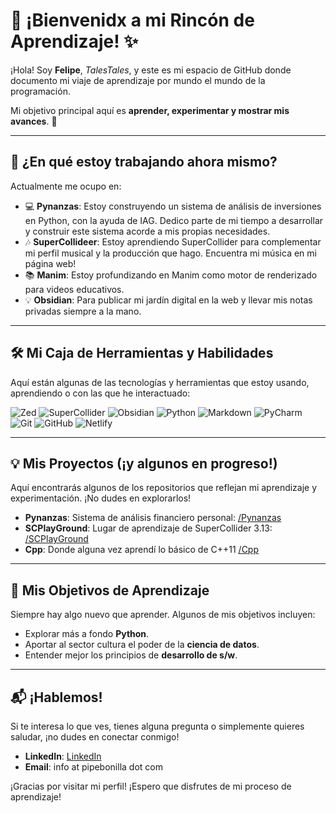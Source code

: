 # 👋 ¡Bienvenidx a mi Rincón de Aprendizaje! ✨

¡Hola! Soy **Felipe**, *TalesTales*, y este es mi espacio de GitHub donde documento mi viaje de aprendizaje por mundo el mundo de la programación.

Mi objetivo principal aquí es **aprender, experimentar y mostrar mis avances**. 🌱

---

## 🚀 ¿En qué estoy trabajando ahora mismo?

Actualmente me ocupo en:

-   💻 **Pynanzas**: Estoy construyendo un sistema de análisis de inversiones en Python, con la ayuda de IAG. Dedico parte de mi tiempo a desarrollar y construir este sistema acorde a mis propias necesidades.
-   🎶 **SuperCollideer**: Estoy aprendiendo SuperCollider para complementar mi perfil musical y la producción que hago. Encuentra mi música en mi página web!
-   📚 **Manim**: Estoy profundizando en Manim como motor de renderizado para videos educativos.
-   💡 **Obsidian**: Para publicar mi jardín digital en la web y llevar mis notas privadas siempre a la mano.

---

## 🛠️ Mi Caja de Herramientas y Habilidades

Aquí están algunas de las tecnologías y herramientas que estoy usando, aprendiendo o con las que he interactuado:

<p align="left">
    <img src="https://img.shields.io/badge/-Zed-1a1a1a?style=for-the-badge&logo=data:image/svg+xml;base64,PHN2ZyBmaWxsPSJ3aGl0ZSIgaGVpZ2h0PSIyMCIgd2lkdGg9IjIwIiB2aWV3Qm94PSIwIDAgMjQgMjQiIHZlcnNpb249IjEuMSI+PHJlY3QgeD0iMyIgeT0iMyIgd2lkdGg9IjE4IiBoZWlnaHQ9IjE4IiBmaWxsPSIjZmZmIiByeD0iNCIvPjxwYXRoIGQ9Ik0xMiAxMUw2IDE3aDh2Mi02eiIgZmlsbD0iIzAwMCIvPjwvc3ZnPg==" alt="Zed" />
  <img src="https://img.shields.io/badge/-SuperCollider-2E1A47?style=for-the-badge&logo=data:image/svg+xml;base64,PHN2ZyBmaWxsPSIjZmZmIiBoZWlnaHQ9IjIwIiB3aWR0aD0iMjAiIHZpZXdCb3g9IjAgMCAyNCAyNCIgdGV4dC1hbmNob3I9Im1pZGRsZSIgdmVyc2lvbj0iMS4xIj48Y2lyY2xlIGN4PSIxMiIgY3k9IjEyIiByPSIxMiIvPjwvc3ZnPg==" alt="SuperCollider" />
    <img src="https://img.shields.io/badge/-Obsidian-483699?style=for-the-badge&logo=obsidian&logoColor=white" alt="Obsidian" />
    <img src="https://img.shields.io/badge/-Python-3776AB?style=for-the-badge&logo=python&logoColor=white" alt="Python" />
    <img src="https://img.shields.io/badge/-Markdown-000000?style=for-the-badge&logo=markdown&logoColor=white" alt="Markdown" />
    <img src="https://img.shields.io/badge/-PyCharm-000000?style=for-the-badge&logo=pycharm&logoColor=white" alt="PyCharm" />
    <img src="https://img.shields.io/badge/-Git-F05032?style=for-the-badge&logo=git&logoColor=white" alt="Git" />
    <img src="https://img.shields.io/badge/-GitHub-181717?style=for-the-badge&logo=github&logoColor=white" alt="GitHub" />
    <img src="https://img.shields.io/badge/-Netlify-00C7B7?style=for-the-badge&logo=netlify&logoColor=white" alt="Netlify" />
    </p>


---

## 💡 Mis Proyectos (¡y algunos en progreso!)

Aquí encontrarás algunos de los repositorios que reflejan mi aprendizaje y experimentación. ¡No dudes en explorarlos!

-   **Pynanzas**: Sistema de análisis financiero personal: [/Pynanzas](https://github.com/TalesTales/Pynanzas)
-   **SCPlayGround**: Lugar de aprendizaje de SuperCollider 3.13: [/SCPlayGround](https://github.com/TalesTales/SuperColliderPlayGround)
-   **Cpp**: Donde alguna vez aprendí lo básico de C++11 [/Cpp](https://github.com/TalesTales/PPPcpp)

---

## 🌱 Mis Objetivos de Aprendizaje

Siempre hay algo nuevo que aprender. Algunos de mis objetivos incluyen:

-   Explorar más a fondo **Python**.
-   Aportar al sector cultura el poder de la **ciencia de datos**.
-   Entender mejor los principios de **desarrollo de s/w**.

---

## 📬 ¡Hablemos!

Si te interesa lo que ves, tienes alguna pregunta o simplemente quieres saludar, ¡no dudes en conectar conmigo!

-   **LinkedIn**: [LinkedIn](https://www.linkedin.com/in/pipebonilla/)
-   **Email**: info at pipebonilla dot com


¡Gracias por visitar mi perfil! ¡Espero que disfrutes de mi proceso de aprendizaje!
